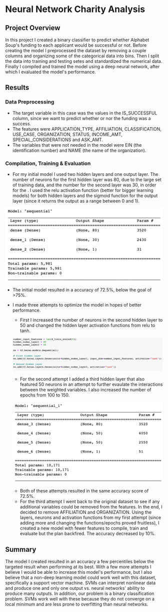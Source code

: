 # Neural Network Charity Analysis

## Project Overview
In this project I created a binary classifier to predict whether Alphabet Soup's funding to each applicant would be successful or not.  Before creating the model I preprocessed the dataset by removing a couple columns and organizing some of the categorical data into bins.  Then I split the data into training and testing setes and standardized the numerical data.  Finally I compiled and trained the model using a deep neural network, after which I evaluated the model's performance.

## Results

### Data Preprocessing
- The target variable in this case was the values in the IS_SUCCESSFUL column, since we want to predict whether or nor the funding was a success.
- The features were APPLICATION_TYPE, AFFILIATION, CLASSIFICATION, USE_CASE, ORGANIZATION, STATUS, INCOME_AMT, SPECIAL_CONSIDERATIONS and ASK_AMT.  
- The variables that were not needed in the model were EIN (the identification number) and NAME (the name of the organization).

### Compilation, Training & Evaluation
- For my initial model I used two hidden layers and one output layer. The number of neurons for the first hidden layer was 80, due to the large set of training data, and the number for the second layer was 30, in order for the .  I used the relu activation function (better for bigger learning models) for both hidden layers and the sigmoid function for the output layer (since it returns the output as a range between 0 and 1).

![initial model](https://github.com/MaxV6ft4/Neural_Network_Charity_Analysis/blob/main/Screenshots/Initial_model.png)

- The initial model resulted in a accuracy of 72.5%, below the goal of >75%.
- I made three attempts to optimize the model in hopes of better performance.  
  - First I increased the number of neurons in the second hidden layer to 50 and changed the hidden layer activation functions from relu to tanh.
  
  ![extra layers](https://github.com/MaxV6ft4/Neural_Network_Charity_Analysis/blob/main/Screenshots/Extra_layers.png)
  
  - For the second attempt I added a third hidden layer that also featured 50 neurons in an attempt to further evaulate the interactions between the weighted variables.  I also increased the number of epochs from 100 to 150. 
  
  ![modified model](https://github.com/MaxV6ft4/Neural_Network_Charity_Analysis/blob/main/Screenshots/Modified_model.png)
  
  - Both of these attempts resulted in the same accuracy score of 72.5%.  
  - For the third attempt I went back to the original dataset to see if any additional variables could be removed from the features.  In the end, I decided to remove AFFILIATION and ORGANIZATION.  Using the layers, neurons and activation functions from my first attempt (since adding more and changing the functions/epochs proved fruitless), I created a new model with fewer features to compile, train and evaluate but the plan backfired.  The accuracy decreased by 10%. 

## Summary
The model I created resulted in an accuracy a few percentiles below the targeted result when performing at its best.  With a few more attempts I believe I would be able to increase this model's performance, but I also believe that a non-deep learning model could work well with this dataset, specifically a support vector machine.  SVMs can interpret nonlinear data and produce one and only one output vs. neural networks' ability to produce many outputs.  In addition, our problem is a binary classification problem.  SVMs work well with these because they do not converge on a local minimum and are less prone to overfitting than neural networks.
